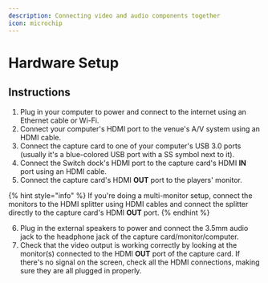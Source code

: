 ```yaml
---
description: Connecting video and audio components together
icon: microchip
---
```


# Hardware Setup

## Instructions

1. Plug in your computer to power and connect to the internet using an Ethernet cable or Wi-Fi.
2. Connect your computer's HDMI port to the venue's A/V system using an HDMI cable.
3. Connect the capture card to one of your computer's USB 3.0 ports (usually it's a blue-colored USB port with a SS symbol next to it).
4. Connect the Switch dock's HDMI port to the capture card's HDMI **IN** port using an HDMI cable.
5. Connect the capture card's HDMI **OUT** port to the players' monitor.

{% hint style="info" %}
If you're doing a multi-monitor setup, connect the monitors to the HDMI splitter using HDMI cables and connect the splitter directly to the capture card's HDMI **OUT** port.
{% endhint %}

6. Plug in the external speakers to power and connect the 3.5mm audio jack to the headphone jack of the capture card/monitor/computer.
7. Check that the video output is working correctly by looking at the monitor(s) connected to the HDMI **OUT** port of the capture card. If there's no signal on the screen, check all the HDMI connections, making sure they are all plugged in properly.

